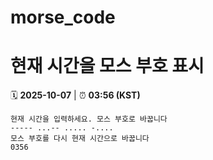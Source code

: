 # morse_code
# 현재 시간을 모스 부호 표시
<!-- MORSE_TIME_START -->
🗓️ **2025-10-07** | ⏰ **03:56 (KST)**

```
현재 시간을 입력하세요. 모스 부호로 바꿉니다
----- ...-- ..... -....
모스 부호를 다시 현재 시간으로 바꿉니다
0356
```
<!-- MORSE_TIME_END -->
